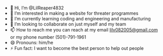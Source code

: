- 👋 Hi, I’m @LilReaper4832
- 👀 I’m interested in making a website for threater programmes
- 🌱 I’m currently learning coding and engineering and manufacturing
- 💞️ I’m looking to collaborate on just myself and my team
- 📫 How to reach me you can reach at my email lilv082005@gmail.com or my phone number (501)-791-1961
- 😄 Pronouns: him/he
- ⚡ Fun fact: I want to become the best person to help out people

<!---
LilReaper4832/LilReaper4832 is a ✨ special ✨ repository because its `README.md` (this file) appears on your GitHub profile.
You can click the Preview link to take a look at your changes.
--->
